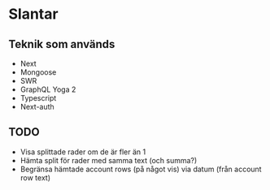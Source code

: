 # Slantar

## Teknik som används
- Next
- Mongoose
- SWR
- GraphQL Yoga 2
- Typescript
- Next-auth

## TODO
- Visa splittade rader om de är fler än 1
- Hämta split för rader med samma text (och summa?)
- Begränsa hämtade account rows (på något vis) via datum (från account row text)